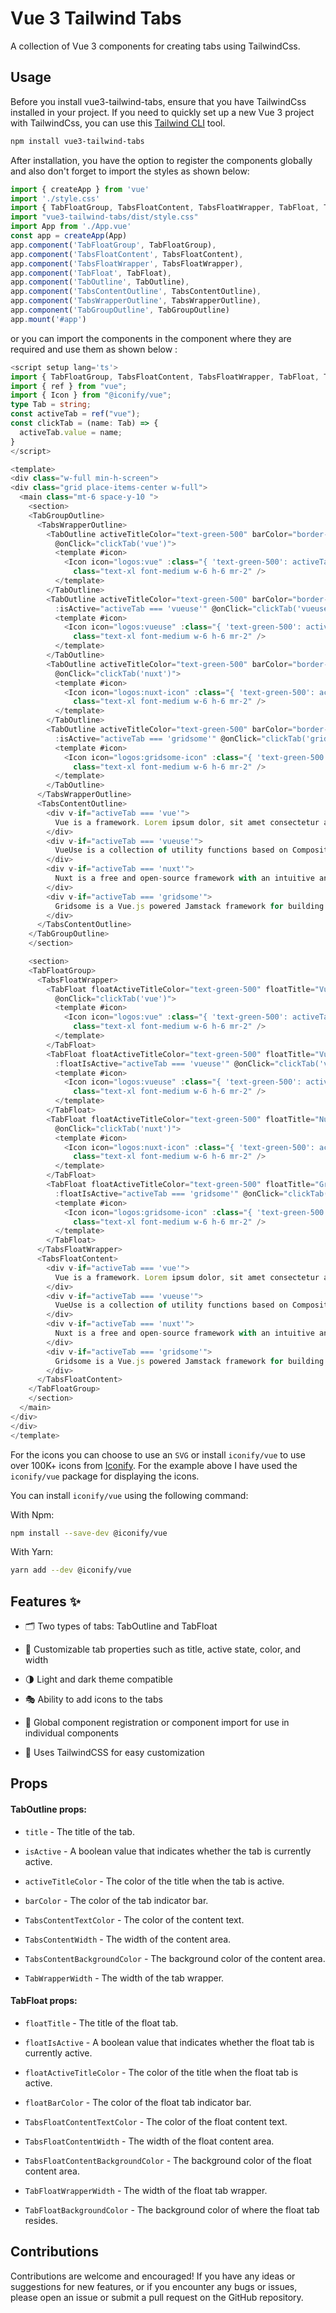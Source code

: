 # Vue 3 Tailwind Tabs

A collection of Vue 3 components for creating tabs using TailwindCss.

## Usage 

Before you install vue3-tailwind-tabs, ensure that you have TailwindCss installed in your project. If you need to quickly set up a new Vue 3 project with TailwindCss, you can use this [Tailwind CLI](https://github.com/AndrejJurkin/create-tw) tool.

```bash
npm install vue3-tailwind-tabs
```

After installation, you have the option to register the components globally and also don't forget to import the styles as shown below:

```ts
import { createApp } from 'vue'
import './style.css'
import { TabFloatGroup, TabsFloatContent, TabsFloatWrapper, TabFloat, TabOutline, TabsContentOutline, TabsWrapperOutline, TabGroupOutline  } from "vue3-tailwind-tabs";
import "vue3-tailwind-tabs/dist/style.css"
import App from './App.vue'
const app = createApp(App)
app.component('TabFloatGroup', TabFloatGroup),
app.component('TabsFloatContent', TabsFloatContent),
app.component('TabsFloatWrapper', TabsFloatWrapper),
app.component('TabFloat', TabFloat),
app.component('TabOutline', TabOutline),
app.component('TabsContentOutline', TabsContentOutline),
app.component('TabsWrapperOutline', TabsWrapperOutline),
app.component('TabGroupOutline', TabGroupOutline)
app.mount('#app')
```

or you can import the components in the component where they are required and use them as shown below : 

```ts
<script setup lang='ts'>
import { TabFloatGroup, TabsFloatContent, TabsFloatWrapper, TabFloat, TabOutline, TabsContentOutline, TabsWrapperOutline, TabGroupOutline  } from "vue3-tailwind-tabs";
import { ref } from "vue";
import { Icon } from "@iconify/vue";
type Tab = string;
const activeTab = ref("vue");
const clickTab = (name: Tab) => {
  activeTab.value = name;
}
</script>

<template>
<div class="w-full min-h-screen">
<div class="grid place-items-center w-full">
  <main class="mt-6 space-y-10 ">
    <section>
    <TabGroupOutline>
      <TabsWrapperOutline>
        <TabOutline activeTitleColor="text-green-500" barColor="border-green-500" title="Vue" :isActive="activeTab === 'vue'"
          @onClick="clickTab('vue')">
          <template #icon>
            <Icon icon="logos:vue" :class="{ 'text-green-500': activeTab === 'vue' }"
              class="text-xl font-medium w-6 h-6 mr-2" />
          </template>
        </TabOutline>
        <TabOutline activeTitleColor="text-green-500" barColor="border-green-500" title="Vueuse"
          :isActive="activeTab === 'vueuse'" @onClick="clickTab('vueuse')">
          <template #icon>
            <Icon icon="logos:vueuse" :class="{ 'text-green-500': activeTab === 'vueuse' }"
              class="text-xl font-medium w-6 h-6 mr-2" />
          </template>
        </TabOutline>
        <TabOutline activeTitleColor="text-green-500" barColor="border-green-500" title="Nuxt" :isActive="activeTab === 'nuxt'"
          @onClick="clickTab('nuxt')">
          <template #icon>
            <Icon icon="logos:nuxt-icon" :class="{ 'text-green-500': activeTab === 'nuxt' }"
              class="text-xl font-medium w-6 h-6 mr-2" />
          </template>
        </TabOutline>
        <TabOutline activeTitleColor="text-green-500" barColor="border-green-500" title="Gridsome"
          :isActive="activeTab === 'gridsome'" @onClick="clickTab('gridsome')">
          <template #icon>
            <Icon icon="logos:gridsome-icon" :class="{ 'text-green-500': activeTab === 'nuxt' }"
              class="text-xl font-medium w-6 h-6 mr-2" />
          </template>
        </TabOutline>
      </TabsWrapperOutline>
      <TabsContentOutline>
        <div v-if="activeTab === 'vue'">
          Vue is a framework. Lorem ipsum dolor, sit amet consectetur adipisicing elit. Error assumenda, maiores recusandae sunt neque ab officia consectetur officiis nesciunt sapiente adipisci. Sapiente, exercitationem impedit. Eum fuga amet commodi, voluptatibus ab expedita aliquam ipsa minima sit! Voluptatum eveniet provident fuga velit suscipit cupiditate sed laboriosam libero corrupti id cum, nesciunt tenetur alias ullam itaque minima reiciendis maiores! Fuga omnis voluptate nam quasi adipisci iste consequatur facilis, officia exercitationem libero accusamus saepe, id ratione alias quos? Eaque eum, cum deserunt corporis ipsa, modi fuga incidunt reiciendis recusandae delectus illo a nobis dolorum repellendus aspernatur nesciunt eligendi, dicta consectetur labore obcaecati? Debitis, velit.
        </div>
        <div v-if="activeTab === 'vueuse'">
          VueUse is a collection of utility functions based on Composition API.  Lorem ipsum dolor sit, amet consectetur adipisicing elit. Aliquam ad provident optio hic error odio dolorum nisi neque, nemo amet quam a repellat itaque! Esse eveniet repellat fugit soluta, commodi molestiae iure? Maxime beatae, illum enim perferendis nobis quae architecto corporis itaque recusandae eaque minus! Quisquam eaque ratione ex aut voluptas id ullam est rerum cumque, obcaecati qui sunt perferendis reprehenderit quia illo ut architecto esse minus ipsum excepturi iste nulla maiores recusandae? Voluptas nemo necessitatibus neque pariatur iusto saepe natus quod corporis. Deleniti voluptate sunt aliquam veniam quisquam, inventore numquam quidem! Qui, modi cupiditate? Dignissimos eveniet expedita accusamus itaque!
        </div>
        <div v-if="activeTab === 'nuxt'">
          Nuxt is a free and open-source framework with an intuitive and extendable way to create type-safe, performant and production-grade full-stack web applications and websites with Vue.js. Lorem ipsum, dolor sit amet consectetur adipisicing elit. Quia quasi earum doloribus asperiores suscipit exercitationem cupiditate eligendi, esse sit optio itaque illum nesciunt nemo eius repudiandae sapiente dolor dolores veniam! Aspernatur sint non ad in laborum consectetur quas eligendi molestias voluptates blanditiis eveniet illum soluta voluptate pariatur nihil magnam dolorum perspiciatis id beatae recusandae enim, obcaecati placeat! Tenetur consequatur, ipsa porro ab in veritatis placeat officiis! Et minima repudiandae vel? Vero ad nam asperiores pariatur rem consequatur. Asperiores nihil ducimus impedit, exercitationem, autem vero, beatae tenet.
        </div>
        <div v-if="activeTab === 'gridsome'">
          Gridsome is a Vue.js powered Jamstack framework for building static generated websites & apps that are fast by default 🚀. Lorem ipsum dolor sit, amet consectetur adipisicing elit. Odio ducimus illum deleniti sint nobis alias sit velit. Ipsa voluptas at harum debitis. Commodi quo cupiditate voluptate, quos aperiam accusantium, minima consequatur id odio asperiores quas saepe nulla quisquam inventore, reiciendis eligendi dolores voluptas delectus ea autem ut nam corrupti consequuntur possimus! Veritatis, accusamus! Veniam, incidunt ad. Illo, voluptate voluptatem corrupti tenetur dolore alias rem ut maxime amet porro est explicabo nostrum consectetur non ex odit, in, illum atque deserunt expedita fugiat praesentium sunt. Quo reiciendis sequi error laboriosam voluptatem. Nemo aliquam autem delectus incidunt, vitae itaque cupiditate doloribus.
        </div>
      </TabsContentOutline>
    </TabGroupOutline>
    </section>

    <section>
    <TabFloatGroup>
      <TabsFloatWrapper>
        <TabFloat floatActiveTitleColor="text-green-500" floatTitle="Vue" :floatIsActive="activeTab === 'vue'"
          @onClick="clickTab('vue')">
          <template #icon>
            <Icon icon="logos:vue" :class="{ 'text-green-500': activeTab === 'vue' }"
              class="text-xl font-medium w-6 h-6 mr-2" />
          </template>
        </TabFloat>
        <TabFloat floatActiveTitleColor="text-green-500" floatTitle="Vueuse"
          :floatIsActive="activeTab === 'vueuse'" @onClick="clickTab('vueuse')">
          <template #icon>
            <Icon icon="logos:vueuse" :class="{ 'text-green-500': activeTab === 'vueuse' }"
              class="text-xl font-medium w-6 h-6 mr-2" />
          </template>
        </TabFloat>
        <TabFloat floatActiveTitleColor="text-green-500" floatTitle="Nuxt" :floatIsActive="activeTab === 'nuxt'"
          @onClick="clickTab('nuxt')">
          <template #icon>
            <Icon icon="logos:nuxt-icon" :class="{ 'text-green-500': activeTab === 'nuxt' }"
              class="text-xl font-medium w-6 h-6 mr-2" />
          </template>
        </TabFloat>
        <TabFloat floatActiveTitleColor="text-green-500" floatTitle="Gridsome"
          :floatIsActive="activeTab === 'gridsome'" @onClick="clickTab('gridsome')">
          <template #icon>
            <Icon icon="logos:gridsome-icon" :class="{ 'text-green-500': activeTab === 'nuxt' }"
              class="text-xl font-medium w-6 h-6 mr-2" />
          </template>
        </TabFloat>
      </TabsFloatWrapper>
      <TabsFloatContent>
        <div v-if="activeTab === 'vue'">
          Vue is a framework. Lorem ipsum dolor, sit amet consectetur adipisicing elit. Error assumenda, maiores recusandae sunt neque ab officia consectetur officiis nesciunt sapiente adipisci. Sapiente, exercitationem impedit. Eum fuga amet commodi, voluptatibus ab expedita aliquam ipsa minima sit! Voluptatum eveniet provident fuga velit suscipit cupiditate sed laboriosam libero corrupti id cum, nesciunt tenetur alias ullam itaque minima reiciendis maiores! Fuga omnis voluptate nam quasi adipisci iste consequatur facilis, officia exercitationem libero accusamus saepe, id ratione alias quos? Eaque eum, cum deserunt corporis ipsa, modi fuga incidunt reiciendis recusandae delectus illo a nobis dolorum repellendus aspernatur nesciunt eligendi, dicta consectetur labore obcaecati? Debitis, velit.
        </div>
        <div v-if="activeTab === 'vueuse'">
          VueUse is a collection of utility functions based on Composition API.  Lorem ipsum dolor sit, amet consectetur adipisicing elit. Aliquam ad provident optio hic error odio dolorum nisi neque, nemo amet quam a repellat itaque! Esse eveniet repellat fugit soluta, commodi molestiae iure? Maxime beatae, illum enim perferendis nobis quae architecto corporis itaque recusandae eaque minus! Quisquam eaque ratione ex aut voluptas id ullam est rerum cumque, obcaecati qui sunt perferendis reprehenderit quia illo ut architecto esse minus ipsum excepturi iste nulla maiores recusandae? Voluptas nemo necessitatibus neque pariatur iusto saepe natus quod corporis. Deleniti voluptate sunt aliquam veniam quisquam, inventore numquam quidem! Qui, modi cupiditate? Dignissimos eveniet expedita accusamus itaque!
        </div>
        <div v-if="activeTab === 'nuxt'">
          Nuxt is a free and open-source framework with an intuitive and extendable way to create type-safe, performant and production-grade full-stack web applications and websites with Vue.js. Lorem ipsum, dolor sit amet consectetur adipisicing elit. Quia quasi earum doloribus asperiores suscipit exercitationem cupiditate eligendi, esse sit optio itaque illum nesciunt nemo eius repudiandae sapiente dolor dolores veniam! Aspernatur sint non ad in laborum consectetur quas eligendi molestias voluptates blanditiis eveniet illum soluta voluptate pariatur nihil magnam dolorum perspiciatis id beatae recusandae enim, obcaecati placeat! Tenetur consequatur, ipsa porro ab in veritatis placeat officiis! Et minima repudiandae vel? Vero ad nam asperiores pariatur rem consequatur. Asperiores nihil ducimus impedit, exercitationem, autem vero, beatae tenet.
        </div>
        <div v-if="activeTab === 'gridsome'">
          Gridsome is a Vue.js powered Jamstack framework for building static generated websites & apps that are fast by default 🚀. Lorem ipsum dolor sit, amet consectetur adipisicing elit. Odio ducimus illum deleniti sint nobis alias sit velit. Ipsa voluptas at harum debitis. Commodi quo cupiditate voluptate, quos aperiam accusantium, minima consequatur id odio asperiores quas saepe nulla quisquam inventore, reiciendis eligendi dolores voluptas delectus ea autem ut nam corrupti consequuntur possimus! Veritatis, accusamus! Veniam, incidunt ad. Illo, voluptate voluptatem corrupti tenetur dolore alias rem ut maxime amet porro est explicabo nostrum consectetur non ex odit, in, illum atque deserunt expedita fugiat praesentium sunt. Quo reiciendis sequi error laboriosam voluptatem. Nemo aliquam autem delectus incidunt, vitae itaque cupiditate doloribus.
        </div>
      </TabsFloatContent>
    </TabFloatGroup>
    </section>
  </main>
</div>
</div>
</template>
```
For the icons you can choose to use an `SVG` or install `iconify/vue` to use over 100K+ icons from [Iconify](https://iconify.design). For the example above I have used the `iconify/vue` package for displaying the icons.

You can install `iconify/vue` using the following command: 

With Npm:

```bash
npm install --save-dev @iconify/vue
```

With Yarn:

```bash
yarn add --dev @iconify/vue
```

## Features :sparkles:

- 🗂️ Two types of tabs: TabOutline and TabFloat

- 🎨 Customizable tab properties such as title, active state, color, and width

- 🌗 Light and dark theme compatible

- 🎭 Ability to add icons to the tabs

- 🔌 Global component registration or component import for use in individual components

- 🚀 Uses TailwindCSS for easy customization

## Props

#### TabOutline props:

- `title` - The title of the tab.

- `isActive` - A boolean value that indicates whether the tab is currently active.

- `activeTitleColor` - The color of the title when the tab is active.

- `barColor` - The color of the tab indicator bar.

- `TabsContentTextColor` - The color of the content text.

- `TabsContentWidth` - The width of the content area.

- `TabsContentBackgroundColor` - The background color of the content area.

- `TabWrapperWidth` - The width of the tab wrapper.


#### TabFloat props:

- `floatTitle` - The title of the float tab.

- `floatIsActive` - A boolean value that indicates whether the float tab is currently active.

- `floatActiveTitleColor` - The color of the title when the float tab is active.

- `floatBarColor` - The color of the float tab indicator bar.

- `TabsFloatContentTextColor` - The color of the float content text.

- `TabsFloatContentWidth` - The width of the float content area.

- `TabsFloatContentBackgroundColor` - The background color of the float content area.

- `TabFloatWrapperWidth` - The width of the float tab wrapper.

- `TabFloatBackgroundColor` - The background color of where the float tab resides.


## Contributions

Contributions are welcome and encouraged! If you have any ideas or suggestions for new features, or if you encounter any bugs or issues, please open an issue or submit a pull request on the GitHub repository.




